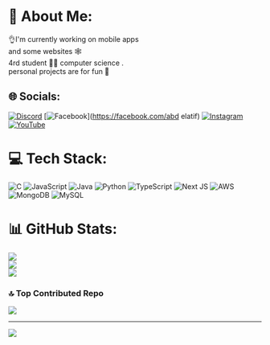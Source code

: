 # 💫 About Me:
👌I'm currently working on mobile apps <br>and some websites 🕸️<br>4rd student 👩‍💻 computer science .<br>personal projects are for fun 🧔


## 🌐 Socials:
[![Discord](https://img.shields.io/badge/Discord-%237289DA.svg?logo=discord&logoColor=white)](https://discord.gg/s.o.adev) [![Facebook](https://img.shields.io/badge/Facebook-%231877F2.svg?logo=Facebook&logoColor=white)](https://facebook.com/abd elatif) [![Instagram](https://img.shields.io/badge/Instagram-%23E4405F.svg?logo=Instagram&logoColor=white)](https://instagram.com/youtcode) [![YouTube](https://img.shields.io/badge/YouTube-%23FF0000.svg?logo=YouTube&logoColor=white)](https://youtube.com/@UCYEE71SCtobp9jeC7ml04Iw) 

# 💻 Tech Stack:
![C](https://img.shields.io/badge/c-%2300599C.svg?style=for-the-badge&logo=c&logoColor=white) ![JavaScript](https://img.shields.io/badge/javascript-%23323330.svg?style=for-the-badge&logo=javascript&logoColor=%23F7DF1E) ![Java](https://img.shields.io/badge/java-%23ED8B00.svg?style=for-the-badge&logo=openjdk&logoColor=white) ![Python](https://img.shields.io/badge/python-3670A0?style=for-the-badge&logo=python&logoColor=ffdd54) ![TypeScript](https://img.shields.io/badge/typescript-%23007ACC.svg?style=for-the-badge&logo=typescript&logoColor=white) ![Next JS](https://img.shields.io/badge/Next-black?style=for-the-badge&logo=next.js&logoColor=white) ![AWS](https://img.shields.io/badge/AWS-%23FF9900.svg?style=for-the-badge&logo=amazon-aws&logoColor=white) ![MongoDB](https://img.shields.io/badge/MongoDB-%234ea94b.svg?style=for-the-badge&logo=mongodb&logoColor=white) ![MySQL](https://img.shields.io/badge/mysql-4479A1.svg?style=for-the-badge&logo=mysql&logoColor=white)
# 📊 GitHub Stats:
![](https://github-readme-stats.vercel.app/api?username=abdeval&theme=dark&hide_border=false&include_all_commits=false&count_private=false)<br/>
![](https://github-readme-streak-stats.herokuapp.com/?user=abdeval&theme=dark&hide_border=false)<br/>
![](https://github-readme-stats.vercel.app/api/top-langs/?username=abdeval&theme=dark&hide_border=false&include_all_commits=false&count_private=false&layout=compact)

### 🔝 Top Contributed Repo
![](https://github-contributor-stats.vercel.app/api?username=abdeval&limit=5&theme=dark&combine_all_yearly_contributions=true)

---
[![](https://visitcount.itsvg.in/api?id=abdeval&icon=3&color=6)](https://visitcount.itsvg.in)

<!-- Proudly created with GPRM ( https://gprm.itsvg.in ) -->
